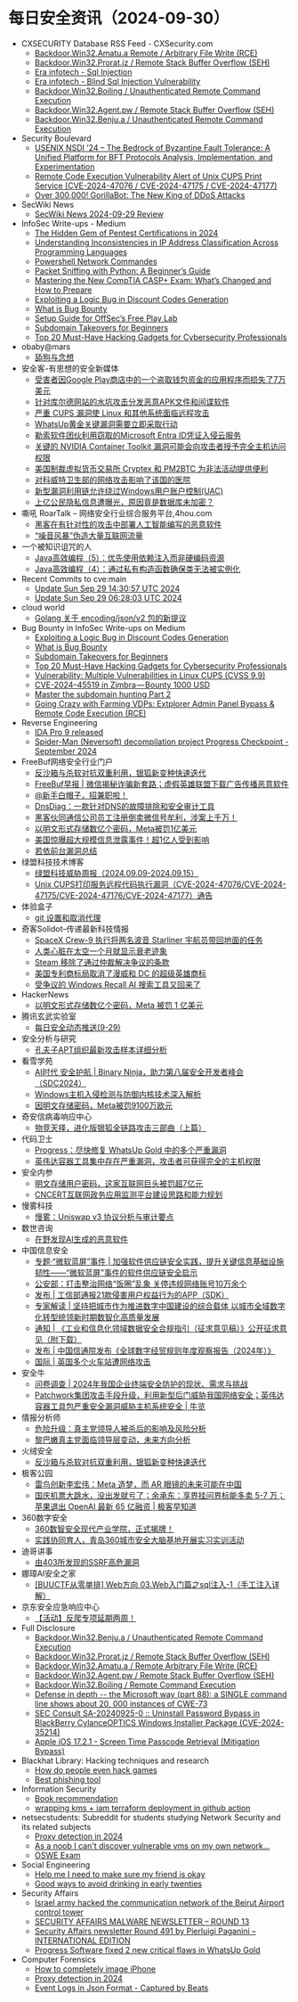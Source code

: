 # 每日安全资讯（2024-09-30）

- CXSECURITY Database RSS Feed - CXSecurity.com
  - [Backdoor.Win32.Amatu.a Remote  / Arbitrary File Write (RCE)](https://cxsecurity.com/issue/WLB-2024090048)
  - [Backdoor.Win32.Prorat.jz  / Remote Stack Buffer Overflow (SEH)](https://cxsecurity.com/issue/WLB-2024090047)
  - [Era infotech - Sql Injection](https://cxsecurity.com/issue/WLB-2024090046)
  - [Era infotech - Blind Sql Injection Vulnerability](https://cxsecurity.com/issue/WLB-2024090045)
  - [Backdoor.Win32.Boiling  / Unauthenticated Remote Command Execution](https://cxsecurity.com/issue/WLB-2024090044)
  - [Backdoor.Win32.Agent.pw  / Remote Stack Buffer Overflow (SEH)](https://cxsecurity.com/issue/WLB-2024090043)
  - [Backdoor.Win32.Benju.a  / Unauthenticated Remote Command Execution](https://cxsecurity.com/issue/WLB-2024090042)
- Security Boulevard
  - [USENIX NSDI ’24 – The Bedrock of Byzantine Fault Tolerance: A Unified Platform for BFT Protocols Analysis, Implementation, and Experimentation](https://securityboulevard.com/2024/09/usenix-nsdi-24-the-bedrock-of-byzantine-fault-tolerance-a-unified-platform-for-bft-protocols-analysis-implementation-and-experimentation/)
  - [Remote Code Execution Vulnerability Alert of Unix CUPS Print Service (CVE-2024-47076 / CVE-2024-47175 / CVE-2024-47177)](https://securityboulevard.com/2024/09/remote-code-execution-vulnerability-alert-of-unix-cups-print-service-cve-2024-47076-cve-2024-47175-cve-2024-47177/)
  - [Over 300,000! GorillaBot: The New King of DDoS Attacks](https://securityboulevard.com/2024/09/over-300000-gorillabot-the-new-king-of-ddos-attacks/)
- SecWiki News
  - [SecWiki News 2024-09-29 Review](http://www.sec-wiki.com/?2024-09-29)
- InfoSec Write-ups - Medium
  - [The Hidden Gem of Pentest Certifications in 2024](https://infosecwriteups.com/the-hidden-gem-of-pentest-certifications-in-2024-67fa7a5b57cc?source=rss----7b722bfd1b8d---4)
  - [Understanding Inconsistencies in IP Address Classification Across Programming Languages](https://infosecwriteups.com/understanding-inconsistencies-in-ip-address-classification-across-programming-languages-19b2645b10a9?source=rss----7b722bfd1b8d---4)
  - [Powershell Network Commandes](https://infosecwriteups.com/powershell-network-commandes-63bf4f612ef9?source=rss----7b722bfd1b8d---4)
  - [Packet Sniffing with Python: A Beginner’s Guide](https://infosecwriteups.com/packet-sniffing-with-python-a-beginners-guide-7d4e749d80a3?source=rss----7b722bfd1b8d---4)
  - [Mastering the New CompTIA CASP+ Exam: What’s Changed and How to Prepare](https://infosecwriteups.com/mastering-the-new-comptia-casp-exam-whats-changed-and-how-to-prepare-81c1f75d1985?source=rss----7b722bfd1b8d---4)
  - [Exploiting a Logic Bug in Discount Codes Generation](https://infosecwriteups.com/exploiting-a-logic-bug-in-discount-code-generation-a7f624bb396f?source=rss----7b722bfd1b8d---4)
  - [What is Bug Bounty](https://infosecwriteups.com/what-is-bug-bounty-fc9fe6a73e16?source=rss----7b722bfd1b8d---4)
  - [Setup Guide for OffSec’s Free Play Lab](https://infosecwriteups.com/setup-guide-for-offsecs-free-play-lab-da9bfd004674?source=rss----7b722bfd1b8d---4)
  - [Subdomain Takeovers for Beginners](https://infosecwriteups.com/subdomain-takeovers-for-beginners-a51ed74db543?source=rss----7b722bfd1b8d---4)
  - [Top 20 Must-Have Hacking Gadgets for Cybersecurity Professionals](https://infosecwriteups.com/top-20-must-have-hacking-gadgets-for-cybersecurity-professionals-bec4dfe896cf?source=rss----7b722bfd1b8d---4)
- obaby@mars
  - [舔狗与念想](https://h4ck.org.cn/2024/09/18237)
- 安全客-有思想的安全新媒体
  - [受害者因Google Play商店中的一个盗取钱包资金的应用程序而损失了7万美元](https://www.anquanke.com/post/id/300515)
  - [针对库尔德网站的水坑攻击分发恶意APK文件和间谍软件](https://www.anquanke.com/post/id/300519)
  - [严重 CUPS 漏洞使 Linux 和其他系统面临远程攻击](https://www.anquanke.com/post/id/300521)
  - [WhatsUp黄金关键漏洞需要立即采取行动](https://www.anquanke.com/post/id/300524)
  - [勒索软件团伙利用窃取的Microsoft Entra ID凭证入侵云服务](https://www.anquanke.com/post/id/300526)
  - [关键的 NVIDIA Container Toolkit 漏洞可能会向攻击者授予完全主机访问权限](https://www.anquanke.com/post/id/300528)
  - [美国制裁虚拟货币交易所 Cryptex 和 PM2BTC 为非法活动提供便利](https://www.anquanke.com/post/id/300531)
  - [对科威特卫生部的网络攻击影响了该国的医院](https://www.anquanke.com/post/id/300533)
  - [新型漏洞利用链允许绕过Windows用户账户控制(UAC)](https://www.anquanke.com/post/id/300536)
  - [上亿公民隐私信息遭曝光，原因竟是数据库未加密？](https://www.anquanke.com/post/id/300539)
- 嘶吼 RoarTalk – 网络安全行业综合服务平台,4hou.com
  - [黑客在有针对性的攻击中部署人工智能编写的恶意软件](https://www.4hou.com/posts/YZM0)
  - [“噪音风暴”伪造大量互联网流量](https://www.4hou.com/posts/gy29)
- 一个被知识诅咒的人
  - [Java高效编程（5）：优先使用依赖注入而非硬编码资源](https://blog.csdn.net/nokiaguy/article/details/142619591)
  - [Java高效编程（4）：通过私有构造函数确保类无法被实例化](https://blog.csdn.net/nokiaguy/article/details/142619462)
- Recent Commits to cve:main
  - [Update Sun Sep 29 14:30:57 UTC 2024](https://github.com/trickest/cve/commit/6107d30bcb46b17cdd930d51b6caaafffcb0d2a5)
  - [Update Sun Sep 29 06:28:03 UTC 2024](https://github.com/trickest/cve/commit/71938276fa511d952c3f542271d02ffcba925824)
- cloud world
  - [Golang 关于 encoding/json/v2 包的新提议](https://cloudsjhan.github.io/2024/09/29/Golang-%E5%85%B3%E4%BA%8E-encoding-json-v2-%E5%8C%85%E7%9A%84%E6%96%B0%E6%8F%90%E8%AE%AE/)
- Bug Bounty in InfoSec Write-ups on Medium
  - [Exploiting a Logic Bug in Discount Codes Generation](https://infosecwriteups.com/exploiting-a-logic-bug-in-discount-code-generation-a7f624bb396f?source=rss----7b722bfd1b8d--bug_bounty)
  - [What is Bug Bounty](https://infosecwriteups.com/what-is-bug-bounty-fc9fe6a73e16?source=rss----7b722bfd1b8d--bug_bounty)
  - [Subdomain Takeovers for Beginners](https://infosecwriteups.com/subdomain-takeovers-for-beginners-a51ed74db543?source=rss----7b722bfd1b8d--bug_bounty)
  - [Top 20 Must-Have Hacking Gadgets for Cybersecurity Professionals](https://infosecwriteups.com/top-20-must-have-hacking-gadgets-for-cybersecurity-professionals-bec4dfe896cf?source=rss----7b722bfd1b8d--bug_bounty)
  - [Vulnerability: Multiple Vulnerabilities in Linux CUPS (CVSS 9.9)](https://infosecwriteups.com/vulnerability-multiple-vulnerabilities-in-linux-cups-cvss-9-9-49dbdcd73cb0?source=rss----7b722bfd1b8d--bug_bounty)
  - [CVE-2024–45519 in Zimbra — Bounty 1000 USD](https://infosecwriteups.com/cve-2024-45519-in-zimbra-bounty-1000-usd-0304b2a813f3?source=rss----7b722bfd1b8d--bug_bounty)
  - [Master the subdomain hunting Part 2](https://infosecwriteups.com/master-the-subdomain-hunting-part-2-dea0ee035019?source=rss----7b722bfd1b8d--bug_bounty)
  - [Going Crazy with Farming VDPs: Extplorer Admin Panel Bypass & Remote Code Execution (RCE)](https://infosecwriteups.com/going-crazy-with-farming-vdps-extplorer-admin-panel-bypass-remote-code-execution-rce-ed6ae27bbce9?source=rss----7b722bfd1b8d--bug_bounty)
- Reverse Engineering
  - [IDA Pro 9 released](https://www.reddit.com/r/ReverseEngineering/comments/1fsfz4r/ida_pro_9_released/)
  - [Spider-Man (Neversoft) decompilation project Progress Checkpoint - September 2024](https://www.reddit.com/r/ReverseEngineering/comments/1fs898f/spiderman_neversoft_decompilation_project/)
- FreeBuf网络安全行业门户
  - [反沙箱与杀软对抗双重利用，银狐新变种快速迭代](https://www.freebuf.com/articles/others-articles/412057.html)
  - [FreeBuf早报 | 微信揭秘诈骗新套路；虚假英雄联盟下载广告传播恶意软件](https://www.freebuf.com/news/412028.html)
  - [@新手白帽子，招兼职啦！](https://www.freebuf.com/articles/others-articles/412026.html)
  - [DnsDiag：一款针对DNS的故障排除和安全审计工具](https://www.freebuf.com/sectool/412020.html)
  - [黑客伙同通信公司员工注册倒卖微信号牟利，涉案上千万！](https://www.freebuf.com/news/412017.html)
  - [以明文形式存储数亿个密码，Meta被罚1亿美元](https://www.freebuf.com/articles/412005.html)
  - [美国惊曝超大规模信息泄露事件！超1亿人受到影响](https://www.freebuf.com/news/411989.html)
  - [若依前台漏洞总结](https://www.freebuf.com/articles/web/411980.html)
- 绿盟科技技术博客
  - [绿盟科技威胁周报（2024.09.09-2024.09.15）](https://blog.nsfocus.net/weeklyreport202438/)
  - [Unix CUPS打印服务远程代码执行漏洞（CVE-2024-47076/CVE-2024-47175/CVE-2024-47176/CVE-2024-47177）通告](https://blog.nsfocus.net/unix-cupscve-2024-47076-cve-2024-47175-cve-2024-47176-cve-2024-47177/)
- 体验盒子
  - [git 设置和取消代理](https://www.uedbox.com/post/69715/)
- 奇客Solidot–传递最新科技情报
  - [SpaceX Crew-9 执行将两名波音 Starliner 宇航员带回地面的任务](https://www.solidot.org/story?sid=79377)
  - [人类心脏在太空一个月就显示衰老迹象](https://www.solidot.org/story?sid=79376)
  - [Steam 移除了通过仲裁解决争议的条款](https://www.solidot.org/story?sid=79375)
  - [美国专利商标局取消了漫威和 DC 的超级英雄商标](https://www.solidot.org/story?sid=79374)
  - [受争议的 Windows Recall AI 搜索工具又回来了](https://www.solidot.org/story?sid=79373)
- HackerNews
  - [以明文形式存储数亿个密码，Meta 被罚 1 亿美元](https://hackernews.cc/archives/55625)
- 腾讯玄武实验室
  - [每日安全动态推送(9-29)](https://mp.weixin.qq.com/s?__biz=MzA5NDYyNDI0MA==&mid=2651959813&idx=1&sn=e9042b14f1eb8d4b7f6e43909c3b1810&chksm=8baed29abcd95b8ca1299df519973f26d4cdaf9036ac1ca1d85d49d33122232f07984c44431e&scene=58&subscene=0#rd)
- 安全分析与研究
  - [孔夫子APT组织最新攻击样本详细分析](https://mp.weixin.qq.com/s?__biz=MzA4ODEyODA3MQ==&mid=2247488966&idx=1&sn=896c8b93ebaf490a335a756e530fa1e8&chksm=902fbaeea75833f820a27bcb79b501d3451be6f2b45d9640a69897ef241a6b652fa1524d3284&scene=58&subscene=0#rd)
- 看雪学苑
  - [AI时代 安全护航 | Binary Ninja，助力第八届安全开发者峰会（SDC2024）](https://mp.weixin.qq.com/s?__biz=MjM5NTc2MDYxMw==&mid=2458577000&idx=1&sn=ac32ed92a7f851cb8b23dcc39fc6a273&chksm=b18dd8e286fa51f478f6af722dd41ea6656a064f7f7a1bfd235272771313c3661696b4e51cf8&scene=58&subscene=0#rd)
  - [Windows主机入侵检测与防御内核技术深入解析](https://mp.weixin.qq.com/s?__biz=MjM5NTc2MDYxMw==&mid=2458577000&idx=2&sn=f94e3e98e97a72a8b504d5ff220577ef&chksm=b18dd8e286fa51f49dc2e5d7871085a81a8f5296740d5c865e21a280a21d30c64f660cc5e5fe&scene=58&subscene=0#rd)
  - [因明文存储密码，Meta被罚9100万欧元](https://mp.weixin.qq.com/s?__biz=MjM5NTc2MDYxMw==&mid=2458577000&idx=3&sn=3973ba3f6b5c8a80ce02eec4a7120127&chksm=b18dd8e286fa51f4c4b187d706e578435375035f3f571e5139afc160527cde69a1928dc0a52e&scene=58&subscene=0#rd)
- 奇安信病毒响应中心
  - [物竞天择，进化版银狐全链路攻击三部曲（上篇）](https://mp.weixin.qq.com/s?__biz=MzI5Mzg5MDM3NQ==&mid=2247497179&idx=1&sn=0b9ea1453d41d21c16264713023b6558&chksm=ec6985f3db1e0ce5604ac790451689e63dcd9c83e4a3982d53975e8d5002df0ccc801c6a0fda&scene=58&subscene=0#rd)
- 代码卫士
  - [Progress：尽快修复 WhatsUp Gold 中的多个严重漏洞](https://mp.weixin.qq.com/s?__biz=MzI2NTg4OTc5Nw==&mid=2247520960&idx=1&sn=919fb43b3860018ef3997b0e4159dee6&chksm=ea94a3aadde32abc1b1672f51c4f96ac9221aa568d099da519cf4bbabc756923465716a0ad6e&scene=58&subscene=0#rd)
  - [英伟达容器工具集中存在严重漏洞，攻击者可获得完全的主机权限](https://mp.weixin.qq.com/s?__biz=MzI2NTg4OTc5Nw==&mid=2247520960&idx=2&sn=245f37b0bdb6b7db64b1b5f20c65a6d8&chksm=ea94a3aadde32abc108ecad23597f05291d6371f5eedbb64d286868f3aaa0f5a360d87b3c36b&scene=58&subscene=0#rd)
- 安全内参
  - [明文存储用户密码，这家互联网巨头被罚超7亿元](https://mp.weixin.qq.com/s?__biz=MzI4NDY2MDMwMw==&mid=2247512722&idx=1&sn=2b371722494b23f4a0a4c6a21ec50f20&chksm=ebfaf5b2dc8d7ca476b16af106bb8be700b21feff90f5b48c4800a3e444ee8e8c38566069e50&scene=58&subscene=0#rd)
  - [CNCERT互联网政务应用监测平台建设思路和能力规划](https://mp.weixin.qq.com/s?__biz=MzI4NDY2MDMwMw==&mid=2247512722&idx=2&sn=a1859312f6f452a914417c3fa481bb52&chksm=ebfaf5b2dc8d7ca4935956fd107e076e4fb1d660e072f8bf771eae3bb890492d9e60fc17bda7&scene=58&subscene=0#rd)
- 慢雾科技
  - [慢雾：Uniswap v3 协议分析与审计要点](https://mp.weixin.qq.com/s?__biz=MzU4ODQ3NTM2OA==&mid=2247500440&idx=1&sn=e447aeff528fb5a5c96a3d88f2d31531&chksm=fddebc1fcaa9350964866990b32e3a928e3a6b76a9c39eabe7e8755c4bb47a03a15e48da678a&scene=58&subscene=0#rd)
- 数世咨询
  - [在野发现AI生成的恶意软件](https://mp.weixin.qq.com/s?__biz=MzkxNzA3MTgyNg==&mid=2247518455&idx=1&sn=3c3314233a3682deeda4b4f1eec09c96&chksm=c144fa4af633735cb7fa5f1e39ba1a84f7caff8a4b9b58330961d188a5c919de8952a31138aa&scene=58&subscene=0#rd)
- 中国信息安全
  - [专题·“微软蓝屏”事件 | 加强软件供应链安全实践，提升关键信息基础设施韧性——“微软蓝屏”事件的软件供应链安全启示](https://mp.weixin.qq.com/s?__biz=MzA5MzE5MDAzOA==&mid=2664226414&idx=1&sn=b9bb6977af57bdc44089280aac15bf5d&chksm=8b59dc97bc2e5581dab5050e3e5164a0a38778fff99109e4b85ee9ffb6a1817556cf6196f24b&scene=58&subscene=0#rd)
  - [公安部：打击整治网络“饭圈”乱象 关停违规网络账号10万余个](https://mp.weixin.qq.com/s?__biz=MzA5MzE5MDAzOA==&mid=2664226414&idx=2&sn=3075668e49c59c67d40411ef38a3765f&chksm=8b59dc97bc2e5581fce08d9c457d2d7a456ed41cd4001b01c3f37da70c73144392d680dd23ed&scene=58&subscene=0#rd)
  - [发布 | 工信部通报21款侵害用户权益行为的APP（SDK）](https://mp.weixin.qq.com/s?__biz=MzA5MzE5MDAzOA==&mid=2664226414&idx=3&sn=7eca43c2f160c167fbff4059de32ecbe&chksm=8b59dc97bc2e558115e3377f6ef32f55437cea6d86f2146ad4358f5c119391c991a0d0297fcd&scene=58&subscene=0#rd)
  - [专家解读 | 坚持把城市作为推进数字中国建设的综合载体 以城市全域数字化转型统领新时期数智化高质量发展](https://mp.weixin.qq.com/s?__biz=MzA5MzE5MDAzOA==&mid=2664226414&idx=4&sn=26f96dc9949417fc7fa36ab1ff49b810&chksm=8b59dc97bc2e558109e8c428cba86869e5c6345b4ca5785decd27297a066e52410ee7c5f001e&scene=58&subscene=0#rd)
  - [通知 | 《工业和信息化领域数据安全合规指引（征求意见稿）》公开征求意见（附下载）](https://mp.weixin.qq.com/s?__biz=MzA5MzE5MDAzOA==&mid=2664226414&idx=5&sn=3f9d2c73ddc1046091ec56f3869a00c4&chksm=8b59dc97bc2e5581f70fdeb9017cba380918d867003cdbf6aa05882e86aaac9c98a5a43fbed4&scene=58&subscene=0#rd)
  - [发布 | 中国信通院发布《全球数字经贸规则年度观察报告（2024年）》](https://mp.weixin.qq.com/s?__biz=MzA5MzE5MDAzOA==&mid=2664226414&idx=6&sn=dfe4eed626f3ea7f46875228e4d85a5c&chksm=8b59dc97bc2e5581455a18f84bd57cc2e0bc1017171e5f460ff08288046df81805b100d5289b&scene=58&subscene=0#rd)
  - [国际 | 英国多个火车站遭网络攻击](https://mp.weixin.qq.com/s?__biz=MzA5MzE5MDAzOA==&mid=2664226414&idx=7&sn=9933db86721799b93cd8e4e755830c9c&chksm=8b59dc97bc2e55816f1f6912e1ca53baed0ae608887d141950296d4ce81d9f0200f8553bd0ba&scene=58&subscene=0#rd)
- 安全牛
  - [问卷调查 | 2024年我国企业终端安全防护的现状、需求与挑战](https://mp.weixin.qq.com/s?__biz=MjM5Njc3NjM4MA==&mid=2651132386&idx=1&sn=a05246178fc29d1e58276b8f28ac9a1e&chksm=bd15a1318a622827998a663f0227480ec192cab5e55c59d564f87265ecd39b8ed6a1c8101331&scene=58&subscene=0#rd)
  - [Patchwork集团攻击手段升级，利用新型后门威胁我国网络安全；英伟达容器工具包严重安全漏洞威胁主机系统安全 | 牛览](https://mp.weixin.qq.com/s?__biz=MjM5Njc3NjM4MA==&mid=2651132386&idx=2&sn=474202fb0308842c0b28c6ad93793beb&chksm=bd15a1318a6228275f9c84a220df913ebc76eb922b7086a1fc26b9862b297c3f545cbe6bcb0d&scene=58&subscene=0#rd)
- 情报分析师
  - [危险升级：真主党领导人被杀后的影响及风险分析](https://mp.weixin.qq.com/s?__biz=MzA3Mjc1MTkwOA==&mid=2650555796&idx=1&sn=0315c3949ce50dea82a0757d664fac90&chksm=87116bdfb066e2c97f7c8047f8962da42e91d71556dd94801bc0d3eb5e865889aee98f566ae2&scene=58&subscene=0#rd)
  - [黎巴嫩真主党面临领导层变动，未来方向分析](https://mp.weixin.qq.com/s?__biz=MzA3Mjc1MTkwOA==&mid=2650555796&idx=2&sn=e0790792de0d8e81b02e0fdccd30d2ba&chksm=87116bdfb066e2c953e93960d598954324b1252fa00f34a8b2b0b2ca2ca80c8201a3f0b5b75f&scene=58&subscene=0#rd)
- 火绒安全
  - [反沙箱与杀软对抗双重利用，银狐新变种快速迭代](https://mp.weixin.qq.com/s?__biz=MzI3NjYzMDM1Mg==&mid=2247520116&idx=1&sn=4c494ebc1f5d3f7bfd888cd7931ae29a&chksm=eb70514bdc07d85d981016a7b85d68e9d32bc10be95326933db6ab26ebb8a2e4dd44525b6c32&scene=58&subscene=0#rd)
- 极客公园
  - [雷鸟创新李宏伟：Meta 造梦，而 AR 眼镜的未来可能在中国](https://mp.weixin.qq.com/s?__biz=MTMwNDMwODQ0MQ==&mid=2653056010&idx=1&sn=5d44022e2f5e2d9458974fb68392c9f4&chksm=7e5711bc492098aa7210c262a145869c8255f7e2e895e8b6fe0cf5a32999b847f093608f6f16&scene=58&subscene=0#rd)
  - [国庆机票大跳水，没出发就亏了；余承东：享界挂问界标能多卖 5-7 万；苹果退出 OpenAI 最新 65 亿融资 | 极客早知道](https://mp.weixin.qq.com/s?__biz=MTMwNDMwODQ0MQ==&mid=2653055929&idx=1&sn=e727ea63643bf2b09e67b60717c0087b&chksm=7e57160f49209f19d722a65385ade4e0d755b23004f3d532085e8d51bfa7c622d20c57d59953&scene=58&subscene=0#rd)
- 360数字安全
  - [360数智安全现代产业学院，正式揭牌！](https://mp.weixin.qq.com/s?__biz=MzA4MTg0MDQ4Nw==&mid=2247575815&idx=1&sn=8da0a61e27fc6767b543196ecd8cd791&chksm=9f8d390fa8fab019086f05493480975a8993b3b690cab42b62fa80785d6f36126ea5e8902bc1&scene=58&subscene=0#rd)
  - [实践协同育人，青岛360城市安全大脑基地开展实习实训活动](https://mp.weixin.qq.com/s?__biz=MzA4MTg0MDQ4Nw==&mid=2247575815&idx=2&sn=c9a246fbbefa6db5853032afc06ca4c5&chksm=9f8d390fa8fab0193d524f556afbbd04152f24a1811c99331a422f576e8714e8210ca8b2fdbb&scene=58&subscene=0#rd)
- 迪哥讲事
  - [由403所发现的SSRF高危漏洞](https://mp.weixin.qq.com/s?__biz=MzIzMTIzNTM0MA==&mid=2247495980&idx=1&sn=3836d926af7f7a250ab81bb9cc036cbb&chksm=e8a5fb4fdfd2725902b8f15a8ac5c96133a29105f8175c5c833bf2b84988af37080230c81532&scene=58&subscene=0#rd)
- 娜璋AI安全之家
  - [[BUUCTF从零单排] Web方向 03.Web入门篇之sql注入-1（手工注入详解）](https://mp.weixin.qq.com/s?__biz=Mzg5MTM5ODU2Mg==&mid=2247500807&idx=1&sn=0979c2940dfb73a056927aab2d72e141&chksm=cfcf74caf8b8fddcfa9a83c6b75ffdc1aeb654887614882cffdc03e035adadb7e53674b0b3c7&scene=58&subscene=0#rd)
- 京东安全应急响应中心
  - [【活动】反爬专项延期两周！](https://mp.weixin.qq.com/s?__biz=MjM5OTk2MTMxOQ==&mid=2727838682&idx=1&sn=e58779645fb0f33105f40ef6bea3bd25&chksm=80505452b727dd444f07725a81016dcc365fad299c2c3eb022ff0ec61d27c0893fb99140cd33&scene=58&subscene=0#rd)
- Full Disclosure
  - [Backdoor.Win32.Benju.a / Unauthenticated Remote Command	Execution](https://seclists.org/fulldisclosure/2024/Sep/58)
  - [Backdoor.Win32.Prorat.jz / Remote Stack Buffer Overflow (SEH)](https://seclists.org/fulldisclosure/2024/Sep/57)
  - [Backdoor.Win32.Amatu.a / Remote Arbitrary File Write (RCE)](https://seclists.org/fulldisclosure/2024/Sep/56)
  - [Backdoor.Win32.Agent.pw / Remote Stack Buffer Overflow (SEH)](https://seclists.org/fulldisclosure/2024/Sep/55)
  - [Backdoor.Win32.Boiling / Remote Command Execution](https://seclists.org/fulldisclosure/2024/Sep/54)
  - [Defense in depth -- the Microsoft way (part 88): a SINGLE	command line shows about 20, 000 instances of CWE-73](https://seclists.org/fulldisclosure/2024/Sep/53)
  - [SEC Consult SA-20240925-0 :: Uninstall Password Bypass in BlackBerry CylanceOPTICS Windows Installer Package (CVE-2024-35214)](https://seclists.org/fulldisclosure/2024/Sep/52)
  - [Apple iOS 17.2.1 - Screen Time Passcode Retrieval (Mitigation	Bypass)](https://seclists.org/fulldisclosure/2024/Sep/51)
- Blackhat Library: Hacking techniques and research
  - [How do people even hack games](https://www.reddit.com/r/blackhat/comments/1fseg96/how_do_people_even_hack_games/)
  - [Best phishing tool](https://www.reddit.com/r/blackhat/comments/1fsatbo/best_phishing_tool/)
- Information Security
  - [Book recommendation](https://www.reddit.com/r/Information_Security/comments/1fsb11p/book_recommendation/)
  - [wrapping kms + iam terraform deployment in github action](https://www.reddit.com/r/Information_Security/comments/1fry60w/wrapping_kms_iam_terraform_deployment_in_github/)
- netsecstudents: Subreddit for students studying Network Security and its related subjects
  - [Proxy detection in 2024](https://www.reddit.com/r/netsecstudents/comments/1fsg1qk/proxy_detection_in_2024/)
  - [As a noob I can't discover vulnerable vms on my own network...](https://www.reddit.com/r/netsecstudents/comments/1fs3byo/as_a_noob_i_cant_discover_vulnerable_vms_on_my/)
  - [OSWE Exam](https://www.reddit.com/r/netsecstudents/comments/1fseyui/oswe_exam/)
- Social Engineering
  - [Help me I need to make sure my friend is okay](https://www.reddit.com/r/SocialEngineering/comments/1fs2ewl/help_me_i_need_to_make_sure_my_friend_is_okay/)
  - [Good ways to avoid drinking in early twenties](https://www.reddit.com/r/SocialEngineering/comments/1frzb7i/good_ways_to_avoid_drinking_in_early_twenties/)
- Security Affairs
  - [Israel army hacked the communication network of the Beirut Airport control tower](https://securityaffairs.com/169080/cyber-warfare-2/idf-hacked-beirut-airport-control-tower.html)
  - [SECURITY AFFAIRS MALWARE NEWSLETTER – ROUND 13](https://securityaffairs.com/169073/breaking-news/security-affairs-malware-newsletter-round-13.html)
  - [Security Affairs newsletter Round 491 by Pierluigi Paganini – INTERNATIONAL EDITION](https://securityaffairs.com/169063/breaking-news/security-affairs-newsletter-round-491-by-pierluigi-paganini-international-edition.html)
  - [Progress Software fixed 2 new critical flaws in WhatsUp Gold](https://securityaffairs.com/169056/security/progress-software-whatsup-gold-critical-bugs.html)
- Computer Forensics
  - [How to completely image iPhone](https://www.reddit.com/r/computerforensics/comments/1fs5gkw/how_to_completely_image_iphone/)
  - [Proxy detection in 2024](https://www.reddit.com/r/computerforensics/comments/1fsg10q/proxy_detection_in_2024/)
  - [Event Logs in Json Format - Captured by Beats](https://www.reddit.com/r/computerforensics/comments/1fs7ml9/event_logs_in_json_format_captured_by_beats/)
